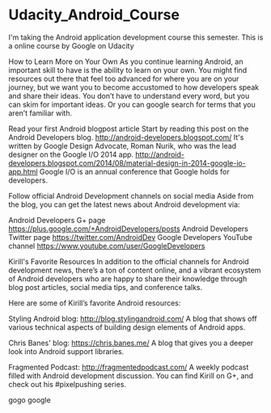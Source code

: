 # Udacity_Android_Course
I'm taking the Android application development course this semester. This is a online course by Google on Udacity



How to Learn More on Your Own
As you continue learning Android, an important skill to have is the ability to learn on your own. You might find resources out there that feel too advanced for where you are on your journey, but we want you to become accustomed to how developers speak and share their ideas. You don’t have to understand every word, but you can skim for important ideas. Or you can google search for terms that you aren’t familiar with.

Read your first Android blogpost article
Start by reading this post on the Android Developers blog. http://android-developers.blogspot.com/
It's written by Google Design Advocate, Roman Nurik, who was the lead designer on the Google I/O 2014 app. http://android-developers.blogspot.com/2014/08/material-design-in-2014-google-io-app.html
Google I/O is an annual conference that Google holds for developers.

Follow official Android Development channels on social media
Aside from the blog, you can get the latest news about Android development via:

Android Developers G+ page
https://plus.google.com/+AndroidDevelopers/posts
Android Developers Twitter page
https://twitter.com/AndroidDev
Google Developers YouTube channel
https://www.youtube.com/user/GoogleDevelopers

Kirill's Favorite Resources
In addition to the official channels for Android development news, there’s a ton of content online, and a vibrant ecosystem of Android developers who are happy to share their knowledge through blog post articles, social media tips, and conference talks.

Here are some of Kirill’s favorite Android resources:

Styling Android blog: http://blog.stylingandroid.com/
A blog that shows off various technical aspects of building design elements of Android apps.

Chris Banes' blog: https://chris.banes.me/
A blog that gives you a deeper look into Android support libraries.

Fragmented Podcast: http://fragmentedpodcast.com/
A weekly podcast filled with Android development discussion.
You can find Kirill on G+, and check out his #pixelpushing series.


gogo google
